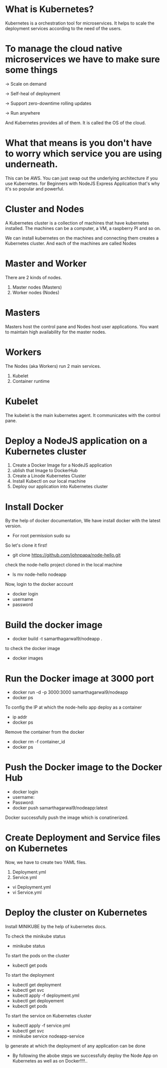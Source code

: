 # What is Kubernetes?

Kubernetes is a orchestration tool for microservices. It helps to scale the deployment services according to the need of the users.

# To manage the cloud native microservices we have to make sure some things

-> Scale on demand

-> Self-heal of deployment 
 
-> Support zero-downtime rolling updates

-> Run anywhere

And Kubernetes provides all of them. It is called the OS of the cloud.

# What that means is you don't have to worry which service you are using underneath. 

This can be AWS. You can just swap out the underlying architecture if you use Kubernetes. for Beginners with NodeJS Express Application that's why it's so popular and powerful.

# Cluster and Nodes

A Kubernetes cluster is a collection of machines that have kubernetes installed. The machines can be a computer, a VM, a raspberry PI and so on.

We can install kubernetes on the machines and connecting them creates a Kubernetes cluster. And each of the machines are called Nodes

# Master and Worker
There are 2 kinds of nodes.

1. Master nodes (Masters)
2. Worker nodes (Nodes)

# Masters

Masters host the control pane and Nodes host user applications. You want to maintain high availability for the master nodes.

# Workers
The Nodes (aka Workers) run 2 main services.

1. Kubelet
2. Container runtime

# Kubelet

The kubelet is the main kubernetes agent. It communicates with the control pane.

# Deploy a NodeJS application on a Kubernetes cluster

1. Create a Docker Image for a NodeJS application
2. ublish that Image to DockerHub
3. Create a Linode Kubernetes Cluster
4. Install Kubectl on our local machine
5. Deploy our application into Kubernetes cluster

# Install Docker  

By the help of docker documentation, We have install docker with the latest version.

* For root permission
sudo su

So let's clone it first!
* git clone https://github.com/johnpapa/node-hello.git

check the node-hello project cloned in the local machine
* ls
mv node-hello nodeapp

Now, login to the docker account
* docker login
* username
* password

# Build the docker image

* docker build -t samarthagarwal9/nodeapp .

to check the docker image
* docker images

# Run the Docker image at 3000 port
* docker run -d -p 3000:3000 samarthagarwal9/nodeapp
* docker ps

To config the IP at which the node-hello app deploy as a container 
* ip addr
* docker ps

Remove the container from the docker 
* docker rm -f container_id
* docker ps

# Push the Docker image to the Docker Hub 
* docker login 
* username:
* Password:
* docker push samarthagarwal9/nodeapp:latest

Docker successfully push the image which is conatinerized.
# Create Deployment and Service files on Kubernetes

Now, we have to create two YAML files.
1. Deployment.yml
2. Service.yml

* vi Deployment.yml 
* vi Service.yml

# Deploy the cluster on Kubernetes

Install MINIKUBE by the help of kubernetes docs.

To check the minikube status 
* minikube status

To start the pods on the cluster
* kubectl get pods 

To start the deployment 
* kubectl get deployment 
* kubectl get svc
* kubectl apply -f deployment.yml 
* kubectl get deployement
* kubectl get pods

To start the service on Kubernetes cluster
* kubectl apply -f service.yml
* kubectl get svc
* minikube service nodeapp-service

Ip generate at which the deployment of any application can be done 


* By following the abobe steps we successfully deploy the Node App on Kubernetes as well as on Docker!!!!.. 